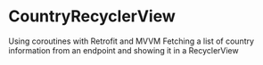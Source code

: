 # CountryRecyclerView
Using coroutines with Retrofit and MVVM
Fetching a list of country information from an endpoint and showing it in a RecyclerView

